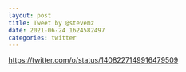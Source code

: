 ```yaml
--- 
layout: post 
title: Tweet by @stevemz 
date: 2021-06-24 1624582497 
categories: twitter 
--- 
```

https://twitter.com/o/status/1408227149916479509